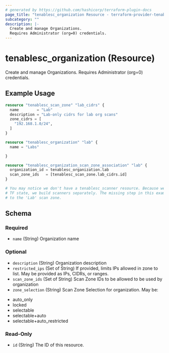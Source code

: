 ```yaml
---
# generated by https://github.com/hashicorp/terraform-plugin-docs
page_title: "tenablesc_organization Resource - terraform-provider-tenablesc"
subcategory: ""
description: |-
  Create and manage Organizations.
  Requires Administrator (org=0) credentials.
---
```


# tenablesc_organization (Resource)

Create and manage Organizations.
Requires Administrator (org=0) credentials.

## Example Usage

```terraform
resource "tenablesc_scan_zone" "lab_cidrs" {
  name        = "Lab"
  description = "Lab-only cidrs for lab org scans"
  zone_cidrs = [
    "192.168.1.0/24",
  ]
}

resource "tenablesc_organization" "lab" {
  name = "Labs"

}

resource "tenablesc_organization_scan_zone_association" "lab" {
  organization_id = tenablesc_organization.lab
  scan_zone_ids   = [tenablesc_scan_zone.lab_cidrs.id]
}

# You may notice we don't have a tenablesc_scanner resource. Because we don't want to put the scanner passwords in
# TF state, we build scanners separately. The missing step in this example is associating the desired scanners
# to the 'Lab' scan zone.
```

<!-- schema generated by tfplugindocs -->
## Schema

### Required

- `name` (String) Organization name

### Optional

- `description` (String) Organization description
- `restricted_ips` (Set of String) If provided, limits IPs allowed in zone to list. May be provided as IPs, CIDRs, or ranges.
- `scan_zone_ids` (Set of String) Scan Zone IDs to be allowed to be used by organization
- `zone_selection` (String) Scan Zone Selection for organization. May be:
 * auto_only
 * locked
 * selectable
 * selectable+auto
 * selectable+auto_restricted

### Read-Only

- `id` (String) The ID of this resource.
